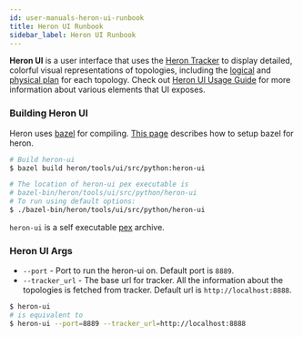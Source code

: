 ```yaml
---
id: user-manuals-heron-ui-runbook
title: Heron UI Runbook
sidebar_label: Heron UI Runbook
---
```


**Heron UI** is a user interface that uses the [Heron Tracker](heron-architecture#heron-tracker) to display detailed,
colorful visual representations of topologies, including the
[logical](heron-topology-concepts#logical-plan) and [physical
plan](heron-topology-concepts#physical-plan) for each topology. Check out
[Heron UI Usage Guide](guides-ui-guide) for more information about
various elements that UI exposes.

### Building Heron UI

Heron uses [bazel](http://bazel.io/) for compiling.
[This page](compiling-overview) describes how to setup bazel
for heron.

```bash
# Build heron-ui
$ bazel build heron/tools/ui/src/python:heron-ui

# The location of heron-ui pex executable is
# bazel-bin/heron/tools/ui/src/python/heron-ui
# To run using default options:
$ ./bazel-bin/heron/tools/ui/src/python/heron-ui
```

`heron-ui` is a self executable
[pex](https://pex.readthedocs.io/en/latest/whatispex.html) archive.

### Heron UI Args

* `--port` - Port to run the heron-ui on. Default port is `8889`.
* `--tracker_url` - The base url for tracker. All the information about the
  topologies is fetched from tracker. Default url is `http://localhost:8888`.

```bash
$ heron-ui
# is equivalent to
$ heron-ui --port=8889 --tracker_url=http://localhost:8888
```
